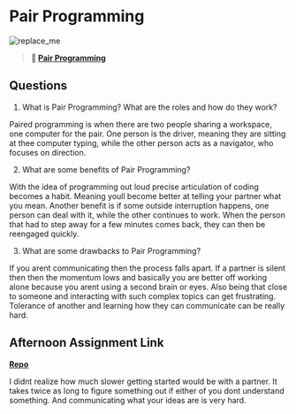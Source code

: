 # Pair Programming

![replace_me](https://codeworks.blob.core.windows.net/public/assets/img/illustrations/placeholder.svg)

> **📖 [Pair Programming](https://codeworksacademy.com/fs-student-guide/resources/wk7/01-Pair-Programming)**

## Questions

1. What is Pair Programming? What are the roles and how do they work? 

Paired programming is when there are two people sharing a workspace, one computer for the pair. One person is the driver, meaning they are sitting at thee computer typing, while the other person acts as a navigator, who focuses on direction.

2. What are some benefits of Pair Programming?

With the idea of programming out loud precise articulation  of coding becomes a habit. Meaning youll become better at telling your partner what you mean. Another benefit is if some outside interruption happens, one person can deal with it, while the other continues to work. When the person that had to step away for a few minutes comes back, they can then be reengaged quickly.

3. What are some drawbacks to Pair Programming?

If you arent communicating then the process falls apart. If a partner is silent then then the momentum lows and basically you are better off working alone because you arent using a second brain or eyes.  Also being that close to someone and interacting with such complex topics can get frustrating. Tolerance of another and learning how they can communicate can be really hard.


## Afternoon Assignment Link

**[Repo](https://github.com/TyHafen/<ASSIGNMENT_REPO>)**

I didnt realize how much slower getting started would be with a partner. It takes twice as long to figure something out if either of you dont understand something. And communicating what your ideas are is very hard.
